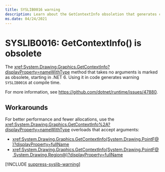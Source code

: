```yaml
---
title: SYSLIB0016 warning
description: Learn about the GetContextInfo obsoletion that generates compile-time warning SYSLIB0016.
ms.date: 04/24/2021
---
```

# SYSLIB0016: GetContextInfo() is obsolete

The <xref:System.Drawing.Graphics.GetContextInfo?displayProperty=nameWithType> method that takes no arguments is marked as obsolete, starting in .NET 6. Using it in code generates warning `SYSLIB0016` at compile time.

For more information, see <https://github.com/dotnet/runtime/issues/47880>.

## Workarounds

For better performance and fewer allocations, use the <xref:System.Drawing.Graphics.GetContextInfo%2A?displayProperty=nameWithType> overloads that accept arguments:

- <xref:System.Drawing.Graphics.GetContextInfo(System.Drawing.PointF@)?displayProperty=fullName>
- <xref:System.Drawing.Graphics.GetContextInfo(System.Drawing.PointF@,System.Drawing.Region@)?displayProperty=fullName>

[!INCLUDE [suppress-syslib-warning](includes/suppress-syslib-warning.md)]
